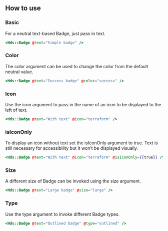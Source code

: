 ## How to use

### Basic

For a neutral text-based Badge, just pass in text.

```handlebars
<Hds::Badge @text="Simple badge" />
```

### Color

The color argument can be used to change the color from the default neutral value.

```handlebars
<Hds::Badge @text="Success badge" @color="success" />
```

### Icon

Use the icon argument to pass in the name of an icon to be displayed to the left of text.

```handlebars
<Hds::Badge @text="With text" @icon="terraform" />
```

### isIconOnly

To display an icon without text set the isIconOnly argument to true. Text is still necessary for accessibility but it won’t be displayed visually.

```handlebars
<Hds::Badge @text="With text" @icon="terraform" @isIconOnly={{true}} />
```

### Size

A different size of Badge can be invoked using the size argument.

```handlebars
<Hds::Badge @text="Large badge" @size="large" />
```

### Type

Use the type argument to invoke different Badge types.

```handlebars
<Hds::Badge @text="Outlined badge" @type="outlined" />
```